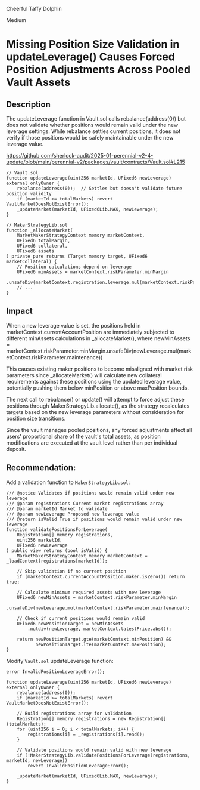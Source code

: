 Cheerful Taffy Dolphin

Medium

# Missing Position Size Validation in updateLeverage() Causes Forced Position Adjustments Across Pooled Vault Assets

## Description
The updateLeverage function in Vault.sol calls rebalance(address(0)) but does not validate whether positions would remain valid under the new leverage settings. While rebalance settles current positions, it does not verify if those positions would be safely maintainable under the new leverage value.

https://github.com/sherlock-audit/2025-01-perennial-v2-4-update/blob/main/perennial-v2/packages/vault/contracts/Vault.sol#L215

```solidity
// Vault.sol
function updateLeverage(uint256 marketId, UFixed6 newLeverage) external onlyOwner {
    rebalance(address(0));  // Settles but doesn't validate future position validity
    if (marketId >= totalMarkets) revert VaultMarketDoesNotExistError();
    _updateMarket(marketId, UFixed6Lib.MAX, newLeverage);
}
```

```solidity
// MakerStrategyLib.sol
function _allocateMarket(
    MarketMakerStrategyContext memory marketContext,
    UFixed6 totalMargin,
    UFixed6 collateral,
    UFixed6 assets
) private pure returns (Target memory target, UFixed6 marketCollateral) {
    // Position calculations depend on leverage
    UFixed6 minAssets = marketContext.riskParameter.minMargin
        .unsafeDiv(marketContext.registration.leverage.mul(marketContext.riskParameter.maintenance));
    // ...
}
```

## Impact

When a new leverage value is set, the positions held in marketContext.currentAccountPosition are immediately subjected to different minAssets calculations in _allocateMarket(), where newMinAssets = marketContext.riskParameter.minMargin.unsafeDiv(newLeverage.mul(marketContext.riskParameter.maintenance))

This causes existing maker positions to become misaligned with market risk parameters since _allocateMarket() will calculate new collateral requirements against these positions using the updated leverage value, potentially pushing them below minPosition or above maxPosition bounds.

The next call to rebalance() or update() will attempt to force adjust these positions through MakerStrategyLib.allocate(), as the strategy recalculates targets based on the new leverage parameters without consideration for position size transitions.

Since the vault manages pooled positions, any forced adjustments affect all users' proportional share of the vault's total assets, as position modifications are executed at the vault level rather than per individual deposit.

## Recommendation:

Add a validation function to `MakerStrategyLib.sol`:
```solidity
/// @notice Validates if positions would remain valid under new leverage
/// @param registrations Current market registrations array
/// @param marketId Market to validate
/// @param newLeverage Proposed new leverage value
/// @return isValid True if positions would remain valid under new leverage
function validatePositionsForLeverage(
    Registration[] memory registrations,
    uint256 marketId,
    UFixed6 newLeverage
) public view returns (bool isValid) {
    MarketMakerStrategyContext memory marketContext = _loadContext(registrations[marketId]);
    
    // Skip validation if no current position
    if (marketContext.currentAccountPosition.maker.isZero()) return true;
    
    // Calculate minimum required assets with new leverage
    UFixed6 newMinAssets = marketContext.riskParameter.minMargin
        .unsafeDiv(newLeverage.mul(marketContext.riskParameter.maintenance));
        
    // Check if current positions would remain valid
    UFixed6 newPositionTarget = newMinAssets
        .muldiv(newLeverage, marketContext.latestPrice.abs());
        
    return newPositionTarget.gte(marketContext.minPosition) && 
           newPositionTarget.lte(marketContext.maxPosition);
}
```

Modify `Vault.sol` updateLeverage function:
```solidity
error InvalidPositionLeverageError();

function updateLeverage(uint256 marketId, UFixed6 newLeverage) external onlyOwner {
    rebalance(address(0));
    if (marketId >= totalMarkets) revert VaultMarketDoesNotExistError();
    
    // Build registrations array for validation
    Registration[] memory registrations = new Registration[](totalMarkets);
    for (uint256 i = 0; i < totalMarkets; i++) {
        registrations[i] = _registrations[i].read();
    }
    
    // Validate positions would remain valid with new leverage
    if (!MakerStrategyLib.validatePositionsForLeverage(registrations, marketId, newLeverage))
        revert InvalidPositionLeverageError();
    
    _updateMarket(marketId, UFixed6Lib.MAX, newLeverage);
}
```
